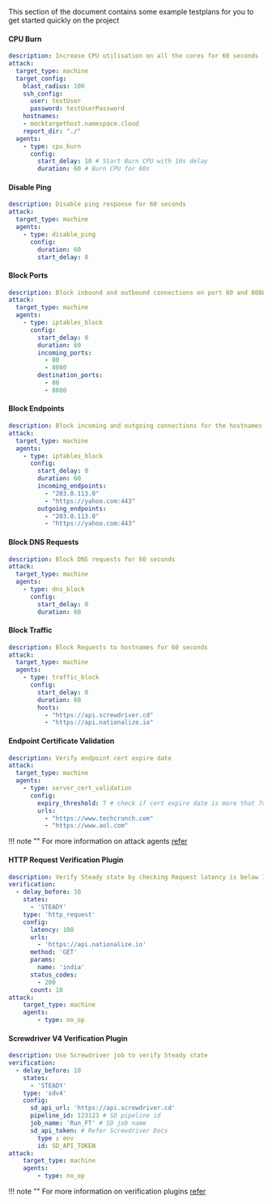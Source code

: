 This section of the document contains some example testplans for you to get started quickly on the project
#### CPU Burn
```yaml
description: Increase CPU utilisation on all the cores for 60 seconds
attack:
  target_type: machine
  target_config:
    blast_radius: 100
    ssh_config:
      user: testUser
      password: testUserPassword
    hostnames:
    - mocktargethost.namespace.cloud
    report_dir: "./"
  agents:
    - type: cpu_burn
      config:
        start_delay: 10 # Start Burn CPU with 10s delay
        duration: 60 # Burn CPU for 60s
```

#### Disable Ping
```yaml
description: Disable ping response for 60 seconds
attack:
  target_type: machine
  agents:
    - type: disable_ping
      config:
        duration: 60
        start_delay: 0
```

#### Block Ports 
```yaml
description: Block inbound and outbound connections on port 80 and 8080 for 60 seconds
attack:
  target_type: machine
  agents:
    - type: iptables_block
      config:
        start_delay: 0
        duration: 60
        incoming_ports:
          - 80
          - 8080
        destination_ports:
          - 80
          - 8080
```

#### Block Endpoints 
```yaml
description: Block incoming and outgoing connections for the hostnames for 60 seconds
attack:
  target_type: machine
  agents:
    - type: iptables_block
      config:
        start_delay: 0
        duration: 60
        incoming_endpoints:
          - "203.0.113.0"
          - "https://yahoo.com:443"
        outgoing_endpoints:
          - "203.0.113.0"
          - "https://yahoo.com:443"
```

#### Block DNS Requests
```yaml
description: Block DNS requests for 60 seconds
attack:
  target_type: machine
  agents:
    - type: dns_block
      config:
        start_delay: 0
        duration: 60
```

#### Block Traffic
```yaml
description: Block Requests to hostnames for 60 seconds
attack:
  target_type: machine
  agents:
    - type: traffic_block
      config:
        start_delay: 0
        duration: 60
        hosts:
          - "https://api.screwdriver.cd"
          - "https://api.nationalize.io"
```

#### Endpoint Certificate Validation
```yaml
description: Verify endpoint cert expire date
attack:
  target_type: machine
  agents:
    - type: server_cert_validation
      config:
        expiry_threshold: 7 # check if cert expire date is more that 7days
        urls:
          - "https://www.techcrunch.com"
          - "https://www.aol.com"
```
!!! note ""
    For more information on attack agents [refer](/ychaos/agents/)

#### HTTP Request Verification Plugin
```yaml
description: Verify Steady state by checking Request latency is below 100ms
verification:
  - delay_before: 10
    states:
      - 'STEADY'
    type: 'http_request'
    config:
      latency: 100
      urls:
        - 'https://api.nationalize.io'
      method: 'GET'
      params:
        name: 'india'
      status_codes:
        - 200
      count: 10
attack:
    target_type: machine
    agents:
        - type: no_op
```

#### Screwdriver V4 Verification Plugin
```yaml
description: Use Screwdriver job to verify Steady state   
verification:
  - delay_before: 10
    states:
      - 'STEADY'
    type: 'sdv4'
    config:
      sd_api_url: 'https://api.screwdriver.cd'
      pipeline_id: 123123 # SD pipeline id
      job_name: 'Run_FT' # SD job name
      sd_api_token: # Refer Screwdriver Docs
        type : env
        id: SD_API_TOKEN
attack:
    target_type: machine
    agents:
        - type: no_op
```
!!! note ""
    For more information on verification plugins [refer](/ychaos/verification/)

